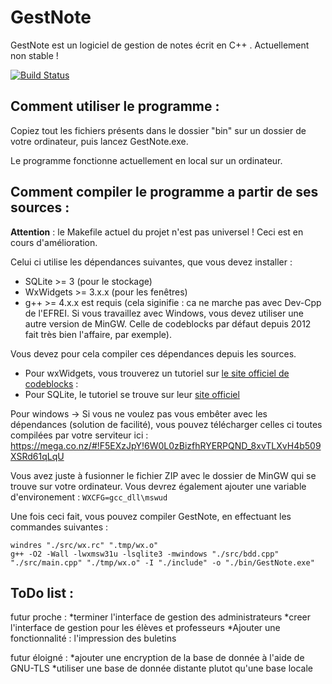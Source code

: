 # GestNote
GestNote est un logiciel de gestion de notes écrit en C++ . Actuellement non stable !

[![Build Status](https://travis-ci.org/zestedesavoir/zds-site.svg?branch=dev)]()

## Comment utiliser le programme : 

Copiez tout les fichiers présents dans le dossier "bin" sur un dossier de votre ordinateur, puis lancez GestNote.exe.

Le programme fonctionne actuellement en local sur un ordinateur.

## Comment compiler le programme a partir de ses sources : 


**Attention** : le Makefile actuel du projet n'est pas universel ! Ceci est en cours d'amélioration.


Celui ci utilise les dépendances suivantes, que vous devez installer : 
- SQLite >= 3 (pour le stockage)
- WxWidgets >= 3.x.x (pour les fenêtres)
- g++ >= 4.x.x  est requis (cela siginifie : ca ne marche pas avec Dev-Cpp de l'EFREI. Si vous travaillez avec Windows, vous devez utiliser une autre version de MinGW. Celle de codeblocks par défaut depuis 2012 fait très bien l'affaire, par exemple).

Vous devez pour cela compiler ces dépendances depuis les sources. 
- Pour wxWidgets, vous trouverez un tutoriel sur [le site officiel de codeblocks](http://wiki.codeblocks.org/index.php?title=Compiling_wxWidgets_3.0.0_to_develop_Code::Blocks_(MSW)) : 
- Pour SQLite, le tutoriel se trouve sur leur [site officiel](https://www.sqlite.org/howtocompile.html)

Pour windows -> Si vous ne voulez pas vous embêter avec les dépendances (solution de facilité), vous pouvez télécharger celles ci toutes compilées par votre serviteur ici : https://mega.co.nz/#!F5EXzJpY!6W0L0zBizfhRYERPQND_8xvTLXvH4b509XSRd61qLqU

Vous avez juste à fusionner le fichier ZIP avec le dossier de MinGW qui se trouve sur votre ordinateur. Vous devrez également ajouter une variable d'environement : `WXCFG=gcc_dll\mswud`


Une fois ceci fait, vous pouvez compiler GestNote, en effectuant les commandes suivantes : 
```console
windres "./src/wx.rc" ".tmp/wx.o"
g++ -O2 -Wall -lwxmsw31u -lsqlite3 -mwindows "./src/bdd.cpp" "./src/main.cpp" "./tmp/wx.o" -I "./include" -o "./bin/GestNote.exe"
```

## ToDo list : 
futur proche : 
 *terminer l'interface de gestion des administrateurs
 *creer l'interface de gestion pour les élèves et professeurs
 *Ajouter une fonctionnalité : l'impression des buletins
 
futur éloigné : 
 *ajouter une encryption de la base de donnée à l'aide de GNU-TLS
 *utiliser une base de donnée distante plutot qu'une base locale
 

